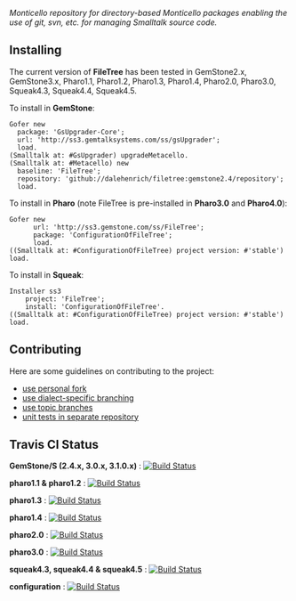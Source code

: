 *Monticello repository for directory-based Monticello packages enabling the use of git, svn, etc. for 
managing Smalltalk source code.*


## Installing

The current version of **FileTree** has been tested in 
GemStone2.x, GemStone3.x, 
Pharo1.1, Pharo1.2, Pharo1.3, Pharo1.4, Pharo2.0, Pharo3.0,
Squeak4.3, Squeak4.4, Squeak4.5.

To install in **GemStone**:

```Smalltalk
Gofer new
  package: 'GsUpgrader-Core';
  url: 'http://ss3.gemtalksystems.com/ss/gsUpgrader';
  load.
(Smalltalk at: #GsUpgrader) upgradeMetacello.
(Smalltalk at: #Metacello) new
  baseline: 'FileTree';
  repository: 'github://dalehenrich/filetree:gemstone2.4/repository';
  load.
```

To install in **Pharo** (note FileTree is pre-installed in **Pharo3.0** and **Pharo4.0**):

```Smalltalk
Gofer new
      url: 'http://ss3.gemstone.com/ss/FileTree';
      package: 'ConfigurationOfFileTree';
      load.
((Smalltalk at: #ConfigurationOfFileTree) project version: #'stable') load.
```

To install in **Squeak**:

```Smalltalk
Installer ss3
    project: 'FileTree';
    install: 'ConfigurationOfFileTree'.
((Smalltalk at: #ConfigurationOfFileTree) project version: #'stable') load.
```

## Contributing

Here are some guidelines on contributing to the project:

 * [use personal fork](https://github.com/dalehenrich/filetree/tree/master/doc/Contribute.md#forkme)
 * [use dialect-specific branching](https://github.com/dalehenrich/filetree/tree/master/doc/Contribute.md#branching)
 * [use topic branches](https://github.com/dalehenrich/filetree/tree/master/doc/Contribute.md#topicbranches)
 * [unit tests in separate repository](https://github.com/dalehenrich/filetree/tree/master/doc/Contribute.md#tests)

## Travis CI Status

**GemStone/S (2.4.x, 3.0.x, 3.1.0.x)** : [![Build Status](https://travis-ci.org/dalehenrich/filetree.png?branch=gemstone2.4)](http://travis-ci.org/dalehenrich/filetree) 

**pharo1.1 & pharo1.2** : [![Build Status](https://travis-ci.org/dalehenrich/filetree.png?branch=pharo1.1)](http://travis-ci.org/dalehenrich/filetree) 

**pharo1.3** : [![Build Status](https://travis-ci.org/dalehenrich/filetree.png?branch=pharo1.3)](http://travis-ci.org/dalehenrich/filetree) 

**pharo1.4** : [![Build Status](https://travis-ci.org/dalehenrich/filetree.png?branch=pharo1.4)](http://travis-ci.org/dalehenrich/filetree)

**pharo2.0** : [![Build Status](https://travis-ci.org/dalehenrich/filetree.png?branch=pharo2.0)](http://travis-ci.org/dalehenrich/filetree)

**pharo3.0** : [![Build Status](https://travis-ci.org/dalehenrich/filetree.png?branch=pharo3.0)](http://travis-ci.org/dalehenrich/filetree)

**squeak4.3, squeak4.4 & squeak4.5** : [![Build Status](https://travis-ci.org/dalehenrich/filetree.png?branch=squeak4.3)](http://travis-ci.org/dalehenrich/filetree) 

**configuration** : [![Build Status](https://travis-ci.org/dalehenrich/filetree.png?branch=configuration)](http://travis-ci.org/dalehenrich/filetree)

